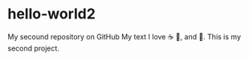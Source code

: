 # hello-world2
My secound repository on GitHub
My text I love :coffee: :pizza:, and :dancer:.
This is my second project.

